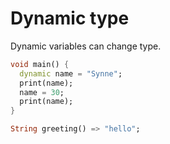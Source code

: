 # Dynamic type

Dynamic variables can change type. 

``` dart
void main() {
  dynamic name = "Synne";
  print(name);
  name = 30;
  print(name);
}
```

```dart
String greeting() => "hello";
```
